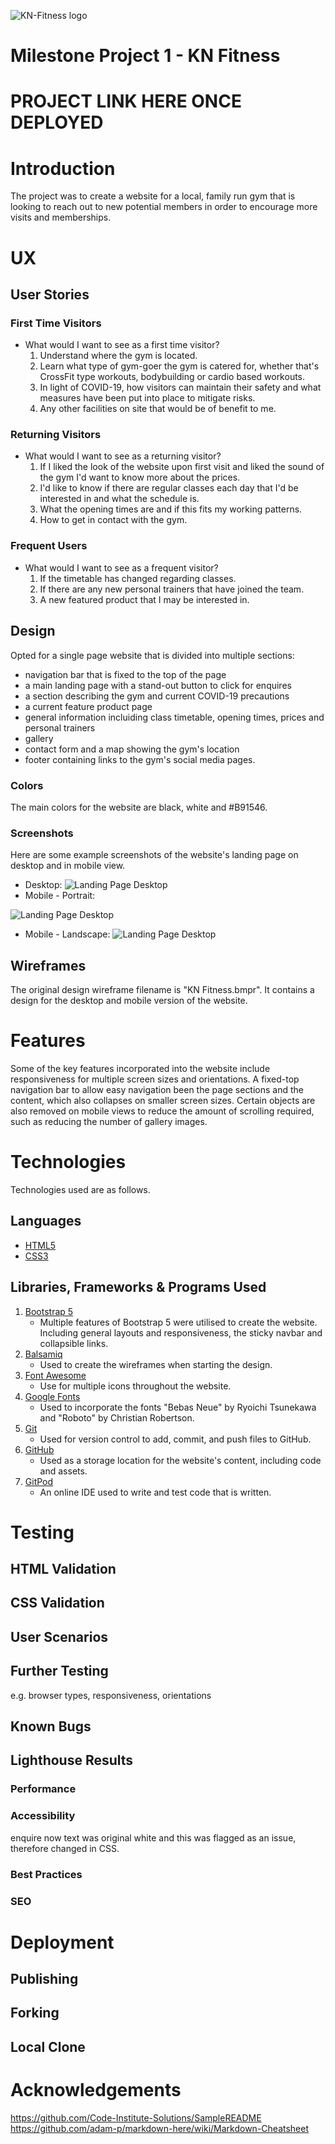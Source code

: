 ![KN-Fitness logo](/assets/images/kn-fitness-logo-small.png) 

# Milestone Project 1 - KN Fitness

# PROJECT LINK HERE ONCE DEPLOYED

# Introduction

The project was to create a website for a local, family run gym that is looking to reach out to new potential members in order to encourage more visits and memberships.

# UX
## User Stories
### First Time Visitors
* What would I want to see as a first time visitor?
  1. Understand where the gym is located.
  2. Learn what type of gym-goer the gym is catered for, whether that's CrossFit type workouts, bodybuilding or cardio based workouts.
  3. In light of COVID-19, how visitors can maintain their safety and what measures have been put into place to mitigate risks.
  4. Any other facilities on site that would be of benefit to me.
### Returning Visitors
* What would I want to see as a returning visitor?
  1. If I liked the look of the website upon first visit and liked the sound of the gym I'd want to know more about the prices.
  2. I'd like to know if there are regular classes each day that I'd be interested in and what the schedule is.
  3. What the opening times are and if this fits my working patterns.
  4. How to get in contact with the gym.
### Frequent Users
* What would I want to see as a frequent visitor?
  1. If the timetable has changed regarding classes.
  2. If there are any new personal trainers that have joined the team.
  3. A new featured product that I may be interested in.
## Design
Opted for a single page website that is divided into multiple sections:
  * navigation bar that is fixed to the top of the page
  * a main landing page with a stand-out button to click for enquires 
  * a section describing the gym and current COVID-19 precautions
  * a current feature product page
  * general information incluiding class timetable, opening times, prices and personal trainers
  * gallery
  * contact form and a map showing the gym's location
  * footer containing links to the gym's social media pages.
### Colors
The main colors for the website are black, white and #B91546.

### Screenshots
Here are some example screenshots of the website's landing page on desktop and in mobile view.
  * Desktop: ![Landing Page Desktop](/assets/images/landing-page-desktop.png)
  * Mobile - Portrait:

  ![Landing Page Desktop](/assets/images/landing-page-mobile-portrait.PNG)
  * Mobile - Landscape: ![Landing Page Desktop](/assets/images/landing-page-mobile-landscape.PNG)


## Wireframes
The original design wireframe filename is "KN Fitness.bmpr". It contains a design for the desktop and mobile version of the website.

# Features
Some of the key features incorporated into the website include responsiveness for multiple screen sizes and orientations. A fixed-top navigation bar to allow easy navigation been the page sections and the content, which also collapses on smaller screen sizes. Certain objects are also removed on mobile views to reduce the amount of scrolling required, such as reducing the number of gallery images.

# Technologies
Technologies used are as follows.
## Languages
* [HTML5](https://en.wikipedia.org/wiki/HTML5)
* [CSS3](https://en.wikipedia.org/wiki/CSS)
## Libraries, Frameworks & Programs Used
1. [Bootstrap 5](https://getbootstrap.com/docs/5.0/getting-started/introduction/)
   * Multiple features of Bootstrap 5 were utilised to create the website. Including general layouts and responsiveness, the sticky navbar and collapsible links.
2. [Balsamiq](https://balsamiq.com/)
   * Used to create the wireframes when starting the design.
3. [Font Awesome](https://fontawesome.com/)
   * Use for multiple icons throughout the website. 
4. [Google Fonts](https://fonts.google.com/)
   * Used to incorporate the fonts "Bebas Neue" by Ryoichi Tsunekawa and "Roboto" by Christian Robertson.
5. [Git](https://git-scm.com/)
   * Used for version control to add, commit, and push files to GitHub.
6. [GitHub](https://github.com/)
   * Used as a storage location for the website's content, including code and assets.
7. [GitPod](https://www.gitpod.io/)
   * An online IDE used to write and test code that is written.

# Testing
## HTML Validation
## CSS Validation
## User Scenarios
## Further Testing
e.g. browser types, responsiveness, orientations
## Known Bugs
## Lighthouse Results
### Performance
### Accessibility
enquire now text was original white and this was flagged as an issue, therefore changed in CSS.
### Best Practices
### SEO


# Deployment
## Publishing
## Forking
## Local Clone

# Acknowledgements


https://github.com/Code-Institute-Solutions/SampleREADME
https://github.com/adam-p/markdown-here/wiki/Markdown-Cheatsheet